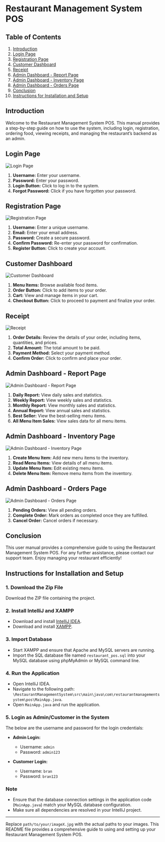 # Restaurant Management System POS

## Table of Contents
1. [Introduction](#introduction)
2. [Login Page](#login-page)
3. [Registration Page](#registration-page)
4. [Customer Dashboard](#customer-dashboard)
5. [Receipt](#receipt)
6. [Admin Dashboard - Report Page](#admin-dashboard---report-page)
7. [Admin Dashboard - Inventory Page](#admin-dashboard---inventory-page)
8. [Admin Dashboard - Orders Page](#admin-dashboard---orders-page)
9. [Conclusion](#conclusion)
10. [Instructions for Installation and Setup](#instructions-for-installation-and-setup)

## Introduction
Welcome to the Restaurant Management System POS. This manual provides a step-by-step guide on how to use the system, including login, registration, ordering food, viewing receipts, and managing the restaurant’s backend as an admin.

## Login Page
![Login Page](path/to/your/image1.jpg)

1. **Username:** Enter your username.
2. **Password:** Enter your password.
3. **Login Button:** Click to log in to the system.
4. **Forgot Password:** Click if you have forgotten your password.

## Registration Page
![Registration Page](path/to/your/image2.jpg)

1. **Username:** Enter a unique username.
2. **Email:** Enter your email address.
3. **Password:** Create a secure password.
4. **Confirm Password:** Re-enter your password for confirmation.
5. **Register Button:** Click to create your account.

## Customer Dashboard
![Customer Dashboard](path/to/your/image3.jpg)

1. **Menu Items:** Browse available food items.
2. **Order Button:** Click to add items to your order.
3. **Cart:** View and manage items in your cart.
4. **Checkout Button:** Click to proceed to payment and finalize your order.

## Receipt
![Receipt](path/to/your/image4.jpg)

1. **Order Details:** Review the details of your order, including items, quantities, and prices.
2. **Total Amount:** The total amount to be paid.
3. **Payment Method:** Select your payment method.
4. **Confirm Order:** Click to confirm and place your order.

## Admin Dashboard - Report Page
![Admin Dashboard - Report Page](path/to/your/image5.jpg)

1. **Daily Report:** View daily sales and statistics.
2. **Weekly Report:** View weekly sales and statistics.
3. **Monthly Report:** View monthly sales and statistics.
4. **Annual Report:** View annual sales and statistics.
5. **Best Seller:** View the best-selling menu items.
6. **All Menu Item Sales:** View sales data for all menu items.

## Admin Dashboard - Inventory Page
![Admin Dashboard - Inventory Page](path/to/your/image6.jpg)

1. **Create Menu Item:** Add new menu items to the inventory.
2. **Read Menu Items:** View details of all menu items.
3. **Update Menu Item:** Edit existing menu items.
4. **Delete Menu Item:** Remove menu items from the inventory.

## Admin Dashboard - Orders Page
![Admin Dashboard - Orders Page](path/to/your/image7.jpg)

1. **Pending Orders:** View all pending orders.
2. **Complete Order:** Mark orders as completed once they are fulfilled.
3. **Cancel Order:** Cancel orders if necessary.

## Conclusion
This user manual provides a comprehensive guide to using the Restaurant Management System POS. For any further assistance, please contact our support team. Enjoy managing your restaurant efficiently!

## Instructions for Installation and Setup

### 1. Download the Zip File
Download the ZIP file containing the project.

### 2. Install IntelliJ and XAMPP
- Download and install [IntelliJ IDEA](https://www.jetbrains.com/idea/).
- Download and install [XAMPP](https://www.apachefriends.org/index.html).

### 3. Import Database
- Start XAMPP and ensure that Apache and MySQL servers are running.
- Import the SQL database file named `restaurant_pos.sql` into your MySQL database using phpMyAdmin or MySQL command line.

### 4. Run the Application
- Open IntelliJ IDEA.
- Navigate to the following path: `\RestaurantManagementSystem\src\main\java\com\restaurantmanagementsystem\pos\MainApp.java`.
- Open `MainApp.java` and run the application.

### 5. Login as Admin/Customer in the System
The below are the username and password for the login credentials:

- **Admin Login:**
  - Username: `admin`
  - Password: `admin123`

- **Customer Login:**
  - Username: `bran`
  - Password: `bran123`

### Note
- Ensure that the database connection settings in the application code (`MainApp.java`) match your MySQL database configuration.
- Make sure all dependencies are resolved in your IntelliJ project.

---

Replace `path/to/your/imageX.jpg` with the actual paths to your images. This README file provides a comprehensive guide to using and setting up your Restaurant Management System POS.
